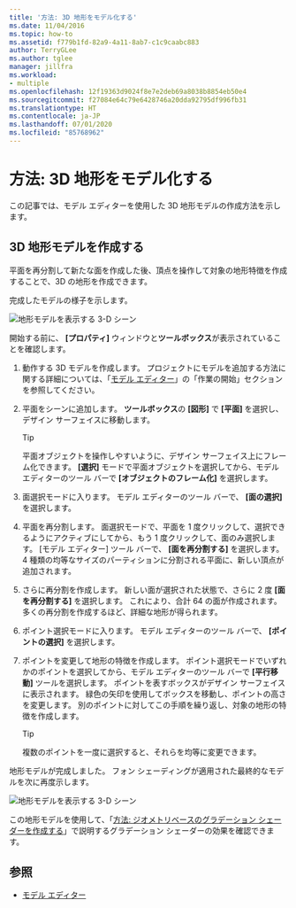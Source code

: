 ```yaml
---
title: '方法: 3D 地形をモデル化する'
ms.date: 11/04/2016
ms.topic: how-to
ms.assetid: f779b1fd-82a9-4a11-8ab7-c1c9caabc883
author: TerryGLee
ms.author: tglee
manager: jillfra
ms.workload:
- multiple
ms.openlocfilehash: 12f19363d9024f8e7e2deb69a8038b8854eb50e4
ms.sourcegitcommit: f27084e64c79e6428746a20dda92795df996fb31
ms.translationtype: HT
ms.contentlocale: ja-JP
ms.lasthandoff: 07/01/2020
ms.locfileid: "85768962"
---
```

# <a name="how-to-model-3d-terrain"></a>方法: 3D 地形をモデル化する

この記事では、モデル エディターを使用した 3D 地形モデルの作成方法を示します。

## <a name="create-a-3d-terrain-model"></a>3D 地形モデルを作成する

平面を再分割して新たな面を作成した後、頂点を操作して対象の地形特徴を作成することで、3D の地形を作成できます。

完成したモデルの様子を示します。

![地形モデルを表示する 3&#45;D シーン](../designers/media/digit-terrain-model.png)

開始する前に、 **[プロパティ]** ウィンドウと**ツールボックス**が表示されていることを確認します。

1. 動作する 3D モデルを作成します。 プロジェクトにモデルを追加する方法に関する詳細については、「[モデル エディター](../designers/model-editor.md)」の「作業の開始」セクションを参照してください。

2. 平面をシーンに追加します。 **ツールボックス**の **[図形]** で **[平面]** を選択し、デザイン サーフェイスに移動します。

    > [!TIP]
    > 平面オブジェクトを操作しやすいように、デザイン サーフェイス上にフレーム化できます。 **[選択]** モードで平面オブジェクトを選択してから、モデル エディターのツール バーで **[オブジェクトのフレーム化]** を選択します。

3. 面選択モードに入ります。 モデル エディターのツール バーで、 **[面の選択]** を選択します。

4. 平面を再分割します。 面選択モードで、平面を 1 度クリックして、選択できるようにアクティブにしてから、もう 1 度クリックして、面のみ選択します。 [モデル エディター] ツール バーで、 **[面を再分割する]** を選択します。 4 種類の均等なサイズのパーティションに分割される平面に、新しい頂点が追加されます。

5. さらに再分割を作成します。 新しい面が選択された状態で、さらに 2 度 **[面を再分割する]** を選択します。 これにより、合計 64 の面が作成されます。 多くの再分割を作成するほど、詳細な地形が得られます。

6. ポイント選択モードに入ります。 モデル エディターのツール バーで、 **[ポイントの選択]** を選択します。

7. ポイントを変更して地形の特徴を作成します。 ポイント選択モードでいずれかのポイントを選択してから、モデル エディターのツール バーで **[平行移動]** ツールを選択します。 ポイントを表すボックスがデザイン サーフェイスに表示されます。 緑色の矢印を使用してボックスを移動し、ポイントの高さを変更します。 別のポイントに対してこの手順を繰り返し、対象の地形の特徴を作成します。

    > [!TIP]
    > 複数のポイントを一度に選択すると、それらを均等に変更できます。

地形モデルが完成しました。 フォン シェーディングが適用された最終的なモデルを次に再度示します。

![地形モデルを表示する 3&#45;D シーン](../designers/media/digit-terrain-model.png)

この地形モデルを使用して、「[方法: ジオメトリベースのグラデーション シェーダーを作成する](../designers/how-to-create-a-geometry-based-gradient-shader.md)」で説明するグラデーション シェーダーの効果を確認できます。

## <a name="see-also"></a>参照

- [モデル エディター](../designers/model-editor.md)

